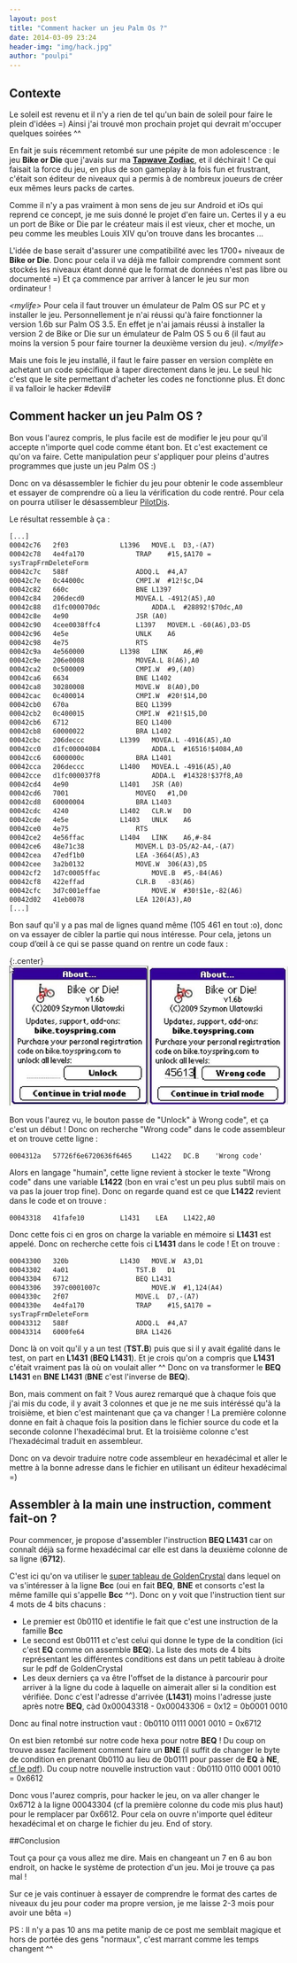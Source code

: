 ```yaml
---
layout: post
title: "Comment hacker un jeu Palm Os ?"
date: 2014-03-09 23:24
header-img: "img/hack.jpg"
author: "poulpi"
---
```


## Contexte 
Le soleil est revenu et il n'y a rien de tel qu'un bain de soleil pour faire le plein d'idées =) Ainsi j'ai trouvé mon prochain projet qui devrait m'occuper quelques soirées ^^

En fait je suis récemment retombé sur une pépite de mon adolescence : le jeu **Bike or Die** que j'avais sur ma [**Tapwave Zodiac**](http://en.wikipedia.org/wiki/Tapwave_Zodiac), et il déchirait ! Ce qui faisait la force du jeu, en plus de son gameplay à la fois fun et frustrant, c'était son éditeur de niveaux qui a permis à de nombreux joueurs de créer eux mêmes leurs packs de cartes.

Comme il n'y a pas vraiment à mon sens de jeu sur Android et iOs qui reprend ce concept, je me suis donné le projet d'en faire un. Certes il y a eu un port de Bike or Die par le créateur mais il est vieux, cher et moche, un peu comme les meubles Louis XIV qu'on trouve dans les brocantes ...

L'idée de base serait d'assurer une compatibilité avec les 1700+ niveaux de **Bike or Die**.  Donc pour cela il va déjà me falloir comprendre comment sont stockés les niveaux étant donné que le format de données n'est pas libre ou documenté =) Et ça commence par arriver à lancer le jeu sur mon ordinateur ! 

*\<mylife\>*
Pour cela il faut trouver un émulateur de Palm OS sur PC et y installer le jeu. Personnellement je n'ai réussi qu'à faire fonctionner la version 1.6b sur Palm OS 3.5. En effet je n'ai jamais réussi à installer la version 2 de Bike or Die sur un émulateur de Palm OS 5 ou 6 (il faut au moins la version 5 pour faire tourner la deuxième version du jeu). 
*\</mylife\>*

Mais une fois le jeu installé, il faut le faire passer en version complète en achetant un code spécifique à taper directement dans le jeu. Le seul hic c'est que le site permettant d'acheter les codes ne fonctionne plus. Et donc il va falloir le hacker #devil#

## Comment hacker un jeu Palm OS ? 

Bon vous l'aurez compris, le plus facile est de modifier le jeu pour qu'il accepte n'importe quel code comme étant bon. Et c'est exactement ce qu'on va faire. Cette manipulation peur s'appliquer pour pleins d'autres programmes que juste un jeu Palm OS :) 

Donc on va désassembler le fichier du jeu pour obtenir le code assembleur et essayer de comprendre où a lieu la vérification du code rentré. Pour cela on pourra utiliser le désassembleur [PilotDis](http://www.freewarepalm.com/utilities/pilotdis.shtml). 

Le résultat ressemble à ça :

	[...]
	00042c76   2f03				L1396	MOVE.L	D3,-(A7)
	00042c78   4e4fa170				TRAP	#15,$A170 = sysTrapFrmDeleteForm
	00042c7c   588f					ADDQ.L	#4,A7
	00042c7e   0c44000c				CMPI.W	#12!$c,D4
	00042c82   660c					BNE	L1397
	00042c84   206decd0				MOVEA.L	-4912(A5),A0
	00042c88   d1fc000070dc				ADDA.L	#28892!$70dc,A0
	00042c8e   4e90					JSR	(A0)
	00042c90   4cee0038ffc4			L1397	MOVEM.L	-60(A6),D3-D5
	00042c96   4e5e					UNLK	A6
	00042c98   4e75					RTS
	00042c9a   4e560000			L1398	LINK	A6,#0
	00042c9e   206e0008				MOVEA.L	8(A6),A0
	00042ca2   0c500009				CMPI.W	#9,(A0)
	00042ca6   6634					BNE	L1402
	00042ca8   30280008				MOVE.W	8(A0),D0
	00042cac   0c400014				CMPI.W	#20!$14,D0
	00042cb0   670a					BEQ	L1399
	00042cb2   0c400015				CMPI.W	#21!$15,D0
	00042cb6   6712					BEQ	L1400
	00042cb8   60000022				BRA	L1402
	00042cbc   206deccc			L1399	MOVEA.L	-4916(A5),A0
	00042cc0   d1fc00004084				ADDA.L	#16516!$4084,A0
	00042cc6   6000000c				BRA	L1401
	00042cca   206deccc			L1400	MOVEA.L	-4916(A5),A0
	00042cce   d1fc000037f8				ADDA.L	#14328!$37f8,A0
	00042cd4   4e90				L1401	JSR	(A0)
	00042cd6   7001					MOVEQ	#1,D0
	00042cd8   60000004				BRA	L1403
	00042cdc   4240				L1402	CLR.W	D0
	00042cde   4e5e				L1403	UNLK	A6
	00042ce0   4e75					RTS
	00042ce2   4e56ffac			L1404	LINK	A6,#-84
	00042ce6   48e71c38				MOVEM.L	D3-D5/A2-A4,-(A7)
	00042cea   47edf1b0				LEA	-3664(A5),A3
	00042cee   3a2b0132				MOVE.W	306(A3),D5
	00042cf2   1d7c0005ffac				MOVE.B	#5,-84(A6)
	00042cf8   422effad				CLR.B	-83(A6)
	00042cfc   3d7c001effae				MOVE.W	#30!$1e,-82(A6)
	00042d02   41eb0078				LEA	120(A3),A0
	[...]

Bon sauf qu'il y a pas mal de lignes quand même (105 461 en tout :o), donc on va essayer de cibler la partie qui nous intéresse. Pour cela, jetons un coup d’œil à ce qui se passe quand on rentre un code faux :

{:.center}
![Oui, la HD c'était pas encore trop ça ...](/img/unlock_bik.jpg)

Bon vous l'aurez vu, le bouton passe de "Unlock" à Wrong code", et ça c'est un début ! Donc on recherche "Wrong code" dans le code assembleur et on trouve cette ligne :

	0004312a   57726f6e6720636f6465		L1422	DC.B	'Wrong code'

Alors en langage "humain", cette ligne revient à stocker le texte "Wrong code" dans une variable **L1422** (bon en vrai c'est un peu plus subtil mais on va pas la jouer trop fine). Donc on regarde quand est ce que **L1422** revient dans le code et on trouve :

	00043318   41fafe10			L1431	 LEA	L1422,A0

Donc cette fois ci en gros on charge la variable en mémoire si **L1431** est appelé. Donc on recherche cette fois ci **L1431** dans le code ! Et on trouve :

	00043300   320b				L1430	MOVE.W	A3,D1
	00043302   4a01					TST.B	D1
	00043304   6712					BEQ	L1431
	00043306   397c0001007c				MOVE.W	#1,124(A4)
	0004330c   2f07					MOVE.L	D7,-(A7)
	0004330e   4e4fa170				TRAP	#15,$A170 = sysTrapFrmDeleteForm
	00043312   588f					ADDQ.L	#4,A7
	00043314   6000fe64				BRA	L1426

Donc là on voit qu'il y a un test (**TST.B**) puis que si il y avait égalité dans le test, on part en **L1431** (**BEQ L1431**). Et je crois qu'on a compris que **L1431** c'était vraiment pas là où on voulait aller ^^ Donc on va transformer le **BEQ L1431** en **BNE L1431** (**BNE** c'est l'inverse de **BEQ**). 

Bon, mais comment on fait ? Vous aurez remarqué que à chaque fois que j'ai mis du code, il y avait 3 colonnes et que je ne me suis intéréssé qu'à la troisième, et bien c'est maintenant que ça va changer ! La première colonne donne en fait à chaque fois la position dans le fichier source du code et la seconde colonne l'hexadécimal brut. Et la troisième colonne c'est l'hexadécimal traduit en assembleur.

Donc on va devoir traduire notre code assembleur en hexadécimal et aller le mettre à la bonne adresse dans le fichier en utilisant un éditeur hexadécimal =)

## Assembler à la main une instruction, comment fait-on ?

Pour commencer, je propose d'assembler l'instruction **BEQ L1431** car on connaît déjà sa forme hexadécimal car elle est dans la deuxième colonne de sa ligne (**6712**). 

C'est ici qu'on va utiliser le [super tableau de GoldenCrystal](http://goldencrystal.free.fr/M68kOpcodes.pdf) dans lequel on va s'intéresser à la ligne **Bcc** (oui en fait **BEQ**, **BNE** et consorts c'est la même famille qui s'appelle **Bcc** ^^). Donc on y voit que l'instruction tient sur 4 mots de 4 bits chacuns :

- Le premier est 0b0110 et identifie le fait que c'est une instruction de la famille **Bcc**
- Le second est 0b0111 et c'est celui qui donne le type de la condition (ici c'est **EQ** comme on assemble **BEQ**). La liste des mots de 4 bits représentant les différentes conditions est dans un petit tableau à droite sur le pdf de GoldenCrystal
- Les deux derniers ça va être l'offset de la distance à parcourir pour arriver à la ligne du code à laquelle on aimerait aller si la condition est vérifiée. Donc c'est l'adresse d'arrivée (**L1431**) moins l'adresse juste après notre **BEQ**, càd 0x00043318 - 0x00043306 = 0x12 = 0b0001 0010

Donc au final notre instruction vaut :
0b0110 0111 0001 0010 = 0x6712

On est bien retombé sur notre code hexa pour notre **BEQ** ! Du coup on trouve assez facilement comment faire un **BNE** (il suffit de changer le byte de condition en prenant 0b0110 au lieu de 0b0111 pour passer de **EQ** à **NE**, [cf le pdf](http://goldencrystal.free.fr/M68kOpcodes.pdf)). Du coup notre nouvelle instruction vaut :
0b0110 0110 0001 0010 = 0x6612

Donc vous l'aurez compris, pour hacker le jeu, on va aller changer le 0x6712 à la ligne 00043304 (cf la première colonne du code mis plus haut) pour le remplacer par 0x6612. Pour cela on ouvre n'importe quel éditeur hexadécimal et on charge le fichier du jeu. End of story. 

##Conclusion 

Tout ça pour ça vous allez me dire. Mais en changeant un 7 en 6 au bon endroit, on hacke le système de protection d'un jeu. Moi je trouve ça pas mal ! 

Sur ce je vais continuer à essayer de comprendre le format des cartes de niveaux du jeu pour coder ma propre version, je me laisse 2-3 mois pour avoir une bêta =) 

PS : Il n'y a pas 10 ans ma petite manip de ce post me semblait magique et hors de portée des gens "normaux", c'est marrant comme les temps changent ^^